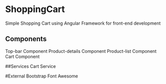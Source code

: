 # ShoppingCart

Simple Shopping Cart using Angular Framework for front-end development

## Components
Top-bar Component
Product-details Component
Product-list Component
Cart Component

##Services
Cart Service

#External
Bootstrap
Font Awesome
